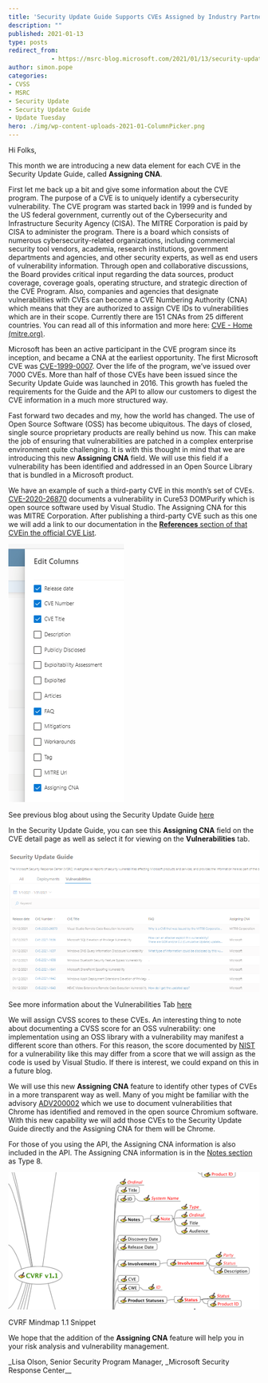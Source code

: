 ```yaml
---
title: 'Security Update Guide Supports CVEs Assigned by Industry Partners'
description: ""
published: 2021-01-13
type: posts
redirect_from:
            - https://msrc-blog.microsoft.com/2021/01/13/security-update-guide-supports-cves-assigned-by-industry-partners/
author: simon.pope
categories:
- CVSS
- MSRC
- Security Update
- Security Update Guide
- Update Tuesday
hero: ./img/wp-content-uploads-2021-01-ColumnPicker.png
---
```

<!-- wp:paragraph -->

Hi Folks,

<!-- /wp:paragraph -->

<!-- wp:paragraph -->

This month we are introducing a new data element for each CVE in the Security Update Guide, called **Assigning CNA**.

<!-- /wp:paragraph -->

<!-- wp:paragraph -->

First let me back up a bit and give some information about the CVE program. The purpose of a CVE is to uniquely identify a cybersecurity vulnerability. The CVE program was started back in 1999 and is funded by the US federal government, currently out of the Cybersecurity and Infrastructure Security Agency (CISA). The MITRE Corporation is paid by CISA to administer the program. There is a board which consists of numerous cybersecurity-related organizations, including commercial security tool vendors, academia, research institutions, government departments and agencies, and other security experts, as well as end users of vulnerability information. Through open and collaborative discussions, the Board provides critical input regarding the data sources, product coverage, coverage goals, operating structure, and strategic direction of the CVE Program. Also, companies and agencies that designate vulnerabilities with CVEs can become a CVE Numbering Authority (CNA) which means that they are authorized to assign CVE IDs to vulnerabilities which are in their scope. Currently there are 151 CNAs from 25 different countries. You can read all of this information and more here: [CVE - Home (mitre.org)](https://cve.mitre.org/about/index.html).

<!-- /wp:paragraph -->

<!-- wp:paragraph -->

Microsoft has been an active participant in the CVE program since its inception, and became a CNA at the earliest opportunity. The first Microsoft CVE was [CVE-1999-0007](https://cve.mitre.org/cgi-bin/cvename.cgi?name=CVE-1999-0007). Over the life of the program, we’ve issued over 7000 CVEs. More than half of those CVEs have been issued since the Security Update Guide was launched in 2016. This growth has fueled the requirements for the Guide and the API to allow our customers to digest the CVE information in a much more structured way.

<!-- /wp:paragraph -->

<!-- wp:paragraph -->

Fast forward two decades and my, how the world has changed. The use of Open Source Software (OSS) has become ubiquitous. The days of closed, single source proprietary products are really behind us now. This can make the job of ensuring that vulnerabilities are patched in a complex enterprise environment quite challenging. It is with this thought in mind that we are introducing this new **Assigning CNA** field. We will use this field if a vulnerability has been identified and addressed in an Open Source Library that is bundled in a Microsoft product.

<!-- /wp:paragraph -->

<!-- wp:paragraph -->

We have an example of such a third-party CVE in this month’s set of CVEs. [CVE-2020-26870](https://msrc.microsoft.com/update-guide/vulnerability/CVE-2020-26870) documents a vulnerability in Cure53 DOMPurify which is open source software used by Visual Studio. The Assigning CNA for this was MITRE Corporation. After publishing a third-party CVE such as this one we will add a link to our documentation in the [**References** section of that CVEin the official CVE List](https://cve.mitre.org/cgi-bin/cvename.cgi?name=CVE-2020-26870).

<!-- /wp:paragraph -->

<!-- wp:image {"align":"center","id":12590,"sizeSlug":"large","linkDestination":"none"} -->

![](./img/wp-content-uploads-2021-01-ColumnPicker.png)

See previous blog about using the Security Update Guide [here](https://msrc-blog.microsoft.com/2020/11/09/vulnerability-descriptions-in-the-new-version-of-the-security-update-guide/)

<!-- /wp:image -->

<!-- wp:paragraph -->

In the Security Update Guide, you can see this **Assigning CNA** field on the CVE detail page as well as select it for viewing on the **Vulnerabilities** tab.

<!-- /wp:paragraph -->

<!-- wp:image {"align":"center","id":12593,"sizeSlug":"large","linkDestination":"none"} -->

![](./img/wp-content-uploads-2021-01-AssigningCNA.png)

See more information about the Vulnerabilities Tab [here](https://msrc-blog.microsoft.com/2020/12/08/security-update-guide-lets-keep-the-conversation-going/)

<!-- /wp:image -->

<!-- wp:paragraph -->

We will assign CVSS scores to these CVEs. An interesting thing to note about documenting a CVSS score for an OSS vulnerability: one implementation using an OSS library with a vulnerability may manifest a different score than others. For this reason, the score documented by [NIST](https://nvd.nist.gov/vuln/detail/CVE-2020-26870) for a vulnerability like this may differ from a score that we will assign as the code is used by Visual Studio. If there is interest, we could expand on this in a future blog.

<!-- /wp:paragraph -->

<!-- wp:paragraph -->

We will use this new **Assigning CNA** feature to identify other types of CVEs in a more transparent way as well. Many of you might be familiar with the advisory [ADV200002](https://msrc.microsoft.com/update-guide/vulnerability/ADV200002) which we use to document vulnerabilities that Chrome has identified and removed in the open source Chromium software. With this new capability we will add those CVEs to the Security Update Guide directly and the Assigning CNA for them will be Chrome.

<!-- /wp:paragraph -->

<!-- wp:paragraph -->

For those of you using the API, the Assigning CNA information is also included in the API. The Assigning CNA information is in the [Notes section](https://www.icasi.org/wp-content/uploads/2015/06/CVRF-mindmap-1.1.pdf) as Type 8.

<!-- /wp:paragraph -->

<!-- wp:image {"align":"center","id":12594,"sizeSlug":"large","linkDestination":"none"} -->

![](./img/wp-content-uploads-2021-01-MindMap.png)

CVRF Mindmap 1.1 Snippet

<!-- /wp:image -->

<!-- wp:paragraph -->

We hope that the addition of the **Assigning CNA** feature will help you in your risk analysis and vulnerability management.

<!-- /wp:paragraph -->

<!-- wp:paragraph -->

\_Lisa Olson, Senior Security Program Manager, \_Microsoft Security Response Center\_\_

<!-- /wp:paragraph -->
